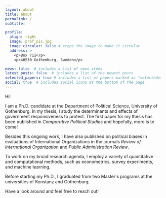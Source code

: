```yaml
---
layout: about
title: about
permalink: /
subtitle:

profile:
  align: right
  image: prof_pic.jpg
  image_circular: false # crops the image to make it circular
  address: >
    <p>Box 711</p>
    <p>40530 Gothenburg, Sweden</p>

news: false  # includes a list of news items
latest_posts: false  # includes a list of the newest posts
selected_papers: true # includes a list of papers marked as "selected={true}"
social: true  # includes social icons at the bottom of the page
---
```

Hi! 

I am a Ph.D. candidate at the Department of Political Science, University of Gothenburg. In my thesis, I study the determinants and effects of government responsiveness to protest. The first paper for my thesis has been published in _Comparative Political Studies_ and hopefully, more is to come! 

Besides this ongoing work, I have also published on political biases in evaluations of International Organizations in the journals _Review of International Organization_ and _Public Administration Review_. 

To work on my broad research agenda, I employ a variety of quantitative and computational methods, such as econometrics, survey experiments, and machine learning.

Before starting my Ph.D., I graduated from two Master's programs at the universities of Konstanz and Gothenburg.

Have a look around and feel free to reach out!
